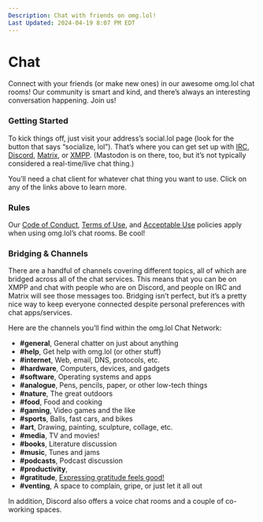 ```yaml
---
Description: Chat with friends on omg.lol!
Last Updated: 2024-04-19 8:07 PM EDT
---
```


# Chat

Connect with your friends (or make new ones) in our awesome omg.lol chat rooms! Our community is smart and kind, and there’s always an interesting conversation happening. Join us!

### Getting Started

To kick things off, just visit your address’s social.lol page (look for the button that says “socialize, lol”). That’s where you can get set up with [IRC](/info/irc), [Discord](/info/irc), [Matrix](/info/matrix), or [XMPP](/info/xmpp). (Mastodon is on there, too, but it’s not typically considered a real-time/live chat thing.)

You’ll need a chat client for whatever chat thing you want to use. Click on any of the links above to learn more.

### Rules

Our [Code of Conduct](/info/code-of-conduct), [Terms of Use](/info/legal), and [Acceptable Use](/info/legal) policies apply when using omg.lol’s chat rooms. Be cool!

### Bridging & Channels

There are a handful of channels covering different topics, all of which are bridged across all of the chat services. This means that you can be on XMPP and chat with people who are on Discord, and people on IRC and Matrix will see those messages too. Bridging isn’t perfect, but it’s a pretty nice way to keep everyone connected despite personal preferences with chat apps/services.

Here are the channels you’ll find within the omg.lol Chat Network:

  * **#general**, General chatter on just about anything
  * **#help**, Get help with omg.lol (or other stuff)
  * **#internet**, Web, email, DNS, protocols, etc.
  * **#hardware**, Computers, devices, and gadgets
  * **#software**, Operating systems and apps 
  * **#analogue**, Pens, pencils, paper, or other low-tech things
  * **#nature**, The great outdoors
  * **#food**, Food and cooking
  * **#gaming**, Video games and the like
  * **#sports**, Balls, fast cars, and bikes
  * **#art**, Drawing, painting, sculpture, collage, etc.
  * **#media**, TV and movies!
  * **#books**, Literature discussion
  * **#music**, Tunes and jams
  * **#podcasts**, Podcast discussion
  * **#productivity**, 
  * **#gratitude**, [Expressing gratitude feels good!](https://www.mindful.org/the-science-of-gratitude/)
  * **#venting**, A space to complain, gripe, or just let it all out
  
In addition, Discord also offers a voice chat rooms and a couple of co-working spaces.
